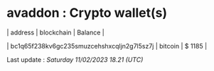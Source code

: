 # avaddon : Crypto wallet(s)



| address | blockchain | Balance |

| bc1q65f238kv6gc235smuzcehshxcqljn2g7l5sz7j | bitcoin | $ 1185 | 



Last update : _Saturday 11/02/2023 18.21 (UTC)_ 




